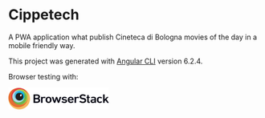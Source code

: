 # Cippetech

A PWA application what publish Cineteca di Bologna movies of the day in a mobile friendly way.

This project was generated with [Angular CLI](https://github.com/angular/angular-cli) version 6.2.4.

Browser testing with: 

<a href="https://www.browserstack.com/">![Browserstack](Browserstack-logo.png)</a>
